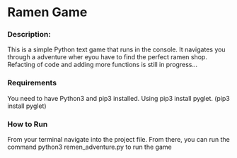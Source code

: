 # Ramen Game

### Description:
This is a simple Python text game that runs in the console. It navigates you through a adventure wher eyou have to find the perfect ramen shop.
Refacting of code and adding more functions is still in progress...

### Requirements
You need to have Python3 and pip3 installed. Using pip3 install pyglet. (pip3 install pyglet)

### How to Run
From your terminal navigate into the project file. 
From there, you can run the command python3 remen_adventure.py to run the game